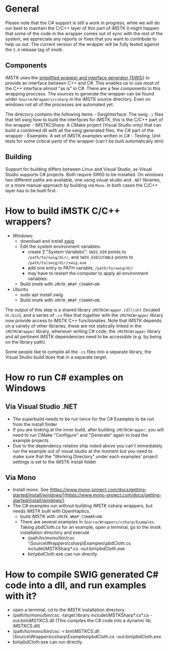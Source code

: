 # General 

Please note that the C# support is still a work in progress, while we will do our best to maintain the C/C++ layer of this part of iMSTK it might happen that some of the code in the wrapper comes out of sync with the rest of the system, we appreciate any reports or fixes that you want to contribute to help us out. The current version of the wrapper will be fully tested against the `5.0` release tag of imstk.

## Components

iMSTK uses the [simplified wrapper and interface generator (SWIG)](http://www.swig.org/) to provide an interface between C++ and C#. This enables us to use most of the C++ interface almost "as is" in C#. There are a few components to this wrapping proccess. The sources to generate the wrapper can be found under `Source/Wrappers/csharp` in the iMSTK source directory. Even on windows not all of the processes are automated yet.

The directory contains the following items 
    - SwigInterface: The swig `.i` files that tell swig how to build the interfaces for iMSTK, this is the C/C++ part of the wrapper
    - iMSTKCSharp: A CMake project (Visual Studio only) that can build a combined dll with all the swig generated files, the C# part of the wrapper
    - Examples: A set of iMSTK examples written in C#
    - Testing: Unit tests for some critical parts of the wrapper (can't be built automatically atm)

## Building

Support for building differs between Linux and Visual Studio, as Visual Studio supports C# projects. Both require SWIG to be installed. On windows two different paths are available, one using visual studio and `.NET` libraries, or a more manual approach by building via `Mono`. In both cases the C/C++ layer has to be built first.

# How to build iMSTK C/C++ wrappers?
- Windows:
    - download and install [swig](http://www.swig.org/download.html)
    - Edit the system environment variables:
        - create 2 "System Variables": `SWIG_DIR` points to `/path/to/swig/dir/`, and `SWIG_EXECUTABLE` points to `/path/to/swig/dir/swig.exe`
        - add one entry to PATH variable, `/path/to/swig/dir`
        - may have to restart the computer to apply all environment variables.
    - Build imstk with `iMSTK_WRAP_CSHARP=ON`
- Ubuntu
    - sudo apt install swig
    - Build imstk with `iMSTK_WRAP_CSHARP=ON`.

The output of this step is a shared library `iMSTKCWrapper.[dll|sh]` (located in `/bin`), and a series of `.cs` files that together with the `iMSTKCWrapper` library now provide access to iMSTK C++ functionalies. Note that iMSTK depends on a variety of other libraries, these are not statically linked in the `iMSTKCWrapper` library, whenever writing C# code, the `iMSTKCWrapper` library and all pertinent iMSTK dependencies need to be accessible (e.g. by being on the library path).

Some people like to compile all the `.cs` files into a separate library, the Visual Studio build does that in a separate target.

# How ro run C# examples on Windows

## Via Visual Studio .NET
- The superbuild needs to be run twice for the C# Examples to be run from the install folder
- If you are looking at the inner build, after building `iMSTKCWrapper`, you will need to run CMake "Configure" and "Generate" again to load the example projects.
- Due to the dependency relation ship noted above you can't immediately run the example out of visual studio at the moment but you need to make sure that the "Working Directory" under each examples' project settings is set to the iMSTK install folder

## Via Mono 
- Install mono. See [https://www.mono-project.com/docs/getting-started/install/windows/](https://www.mono-project.com/docs/getting-started/install/windows/)
- The C# examples run without building iMSTK csharp wrappers, but needs iMSTK built with OpenHaptics.
    - build iMSTK with `iMSTK_WRAP_CSHARP=ON`
    - There are several examples in `Source/Wrappers/csharp/Examples`. Taking pbdCloth.cs for an example, open a terminal, go to the imstk installation directory and execute 
        - /path/to/mono/bin/csc '<imstkSource>\Source\Wrappers\csharp\Examples\pbdCloth.cs include\iMSTKSharp\*.cs -out:bin\pbdCloth.exe
        - bin\pbdCloth.exe can run directly.
		
# How to compile SWIG generated C# code into a dll, and run examples with it?
- open a terminal, cd to the iMSTK installation directory
- /path/to/mono/bin/csc -target:library include\iMSTKSharp\*.cs\*.cs -out:bin\iMSTKCS.dll (This compiles the C# code into a dynamic lib, iMSTKCS.dll)
- /path/to/mono/bin/csc -r:bin\iMSTKCS.dll <imstkSource>\Source\Wrappers\csharp\Examples\pbdCloth.cs -out:bin\pbdCloth.exe
- bin\pbdCloth.exe can run directly.
